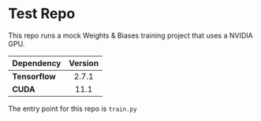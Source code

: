 # Test Repo

This repo runs a mock Weights & Biases training project that uses a NVIDIA GPU.

| Dependency | Version |
| --- | :---: |
|**Tensorflow** | 2.7.1 |
|**CUDA** | 11.1 |

The entry point for this repo is `train.py`